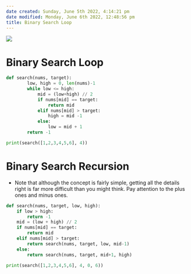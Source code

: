 ```yaml
---
date created: Sunday, June 5th 2022, 4:14:21 pm
date modified: Monday, June 6th 2022, 12:48:56 pm
title: Binary Search Loop
---
```


![](https://www.computerhope.com/jargon/b/binary-search.jpg)

# Binary Search Loop

```python
def search(nums, target):
        low, high = 0, len(nums)-1
        while low <= high:
            mid = (low+high) // 2
            if nums[mid] == target:
                return mid
            elif nums[mid] > target:
                high = mid -1
            else:
                low = mid + 1
        return -1

print(search([1,2,3,4,5,6], 4))
```

# Binary Search Recursion

- Note that although the concept is fairly simple, getting all the details right is far more difficult than you might think. Pay attention to the plus ones and minus ones.

```python
def search(nums, target, low, high):
	if low > high:
		return -1
	mid = (low + high) // 2
	if nums[mid] == target:
		return mid
	elif nums[mid] > target:
		return search(nums, target, low, mid-1)
	else:
		return search(nums, target, mid+1, high)

print(search([1,2,3,4,5,6], 4, 0, 6))
```  
